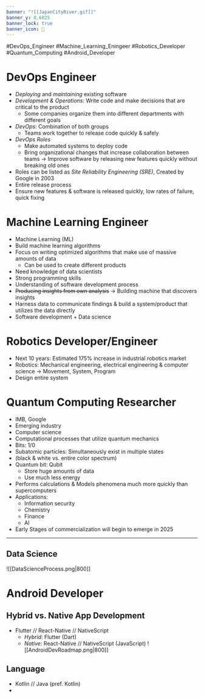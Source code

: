 ```yaml
---
banner: "![[JapanCityRiver.gif]]"
banner_y: 0.6025
banner_lock: true
banner_icon: 🍣
---
```

#DevOps_Engineer #Machine_Learning_Eningeer #Robotics_Developer #Quantum_Computing #Android_Developer
# DevOps Engineer
- *Deploying* and *maintaining* existing software
- *Development & Operations*: Write code and make decisions that are critical to the product
	- Some companies organize them into different departments with different goals
- *DevOps*: Combination of both groups
	- Teams work together to release code quickly & safely
- *DevOps Roles*
	- Make automated systems to deploy code
	- Bring organizational changes that increase collaboration between teams
		-> Improve software by releasing new features quickly without breaking old ones
- Roles can be listed as *Site Reliability Engineering (SRE)*, Created by Google in 2003
- Entire release process
- Ensure new features & software is released quickly, low rates of failure, quick fixing
# Machine Learning Engineer
- Machine Learning (ML)
- Build machine learning algorithms
- Focus on writing optimized algorithms that make use of massive amounts of data
	- Can be used to create different products
- Need knowledge of data scientists
- Strong programming skills
- Understanding of software development process
- ~~Producing insights from own analysis~~
	-> Building machine that discovers insights
- Harness data to communicate findings & build a system/product that utilizes the data directly
- Software development + Data science
# Robotics Developer/Engineer
- Next 10 years: Estimated 175% increase in industrial robotics market
- Robotics: Mechanical engineering, electrical engineering & computer science
	-> Movement, System, Program
- Design entire system
# Quantum Computing Researcher
- IMB, Google
- Emerging industry
- Computer science
- Computational processes that utilize quantum mechanics
- Bits: 1/0
- Subatomic particles: Simultaneously exist in multiple states
- (black & white vs. entire color spectrum)
- Quantum bit: Qubit
	- Store huge amounts of data
	- Use much less energy
- Performs calculations & Models phenomena much more quickly than supercomputers
- Applications:
	- Information security
	- Chemistry
	- Finance
	- AI
- Early Stages of commercialization will begin to emerge in 2025
--- 
## Data Science
![[DataScienceProcess.png|800]]
# Android Developer
## Hybrid vs. Native App Development
- Flutter // React-Native // NativeScript
	- *Hybrid*: Flutter (Dart)
	- *Native*: React-Native // NativeScript (JavaScript)
![[AndroidDevRoadmap.png|800]]
## Language
- Kotlin // Java (pref. Kotlin)
- 